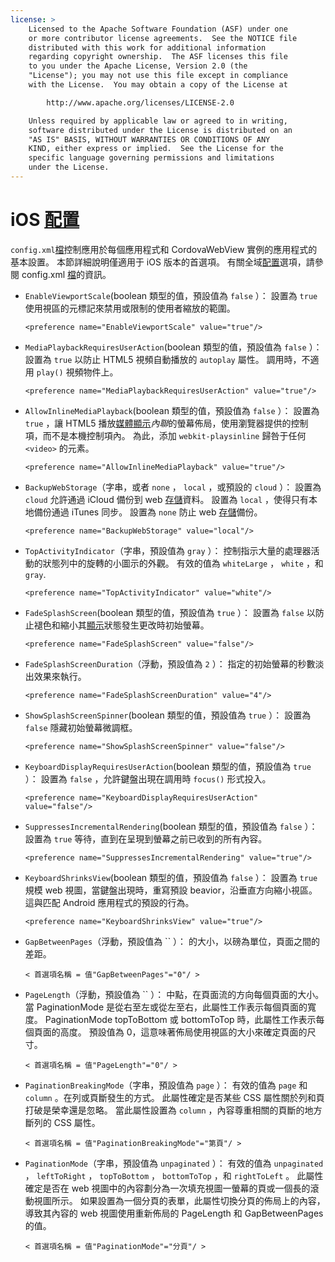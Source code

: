```yaml
---
license: >
    Licensed to the Apache Software Foundation (ASF) under one
    or more contributor license agreements.  See the NOTICE file
    distributed with this work for additional information
    regarding copyright ownership.  The ASF licenses this file
    to you under the Apache License, Version 2.0 (the
    "License"); you may not use this file except in compliance
    with the License.  You may obtain a copy of the License at

        http://www.apache.org/licenses/LICENSE-2.0

    Unless required by applicable law or agreed to in writing,
    software distributed under the License is distributed on an
    "AS IS" BASIS, WITHOUT WARRANTIES OR CONDITIONS OF ANY
    KIND, either express or implied.  See the License for the
    specific language governing permissions and limitations
    under the License.
---
```


# iOS <a href="../../../cordova/media/capture/ConfigurationData.html">配置</a>

`config.xml`<a href="../../../cordova/file/fileobj/fileobj.html">檔</a>控制應用於每個應用程式和 CordovaWebView 實例的應用程式的基本設置。 本節詳細說明僅適用于 iOS 版本的首選項。 有關全域<a href="../../../cordova/media/capture/ConfigurationData.html">配置</a>選項，請參閱 config.xml <a href="../../../cordova/file/fileobj/fileobj.html">檔</a>的資訊。

*   `EnableViewportScale`(boolean 類型的值，預設值為 `false` ）： 設置為 `true` 使用視區的元標記來禁用或限制的使用者縮放的範圍。
    
        <preference name="EnableViewportScale" value="true"/>
        

*   `MediaPlaybackRequiresUserAction`(boolean 類型的值，預設值為 `false` ）： 設置為 `true` 以防止 HTML5 視頻自動播放的 `autoplay` 屬性。 調用時，不適用 `play()` 視頻物件上。
    
        <preference name="MediaPlaybackRequiresUserAction" value="true"/>
        

*   `AllowInlineMediaPlayback`(boolean 類型的值，預設值為 `false` ）： 設置為 `true` ，讓 HTML5 播放<a href="../../../cordova/media/media.html">媒體</a><a href="../../../cordova/inappbrowser/inappbrowser.html">顯示</a>*內聯*的螢幕佈局，使用瀏覽器提供的控制項，而不是本機控制項內。 為此，添加 `webkit-playsinline` 歸咎于任何 `<video>` 的元素。
    
        <preference name="AllowInlineMediaPlayback" value="true"/>
        

*   `BackupWebStorage`（字串，或者 `none` ， `local` ，或預設的 `cloud` ）： 設置為 `cloud` 允許通過 iCloud 備份到 web <a href="../../../cordova/storage/storage.html">存儲</a>資料。 設置為 `local` ，使得只有本地備份通過 iTunes 同步。 設置為 `none` 防止 web <a href="../../../cordova/storage/storage.html">存儲</a>備份。
    
        <preference name="BackupWebStorage" value="local"/>
        

*   `TopActivityIndicator`（字串，預設值為 `gray` ）： 控制指示大量的處理器活動的狀態列中的旋轉的小圖示的外觀。 有效的值為 `whiteLarge` ， `white` ，和`gray`.
    
        <preference name="TopActivityIndicator" value="white"/>
        

*   `FadeSplashScreen`(boolean 類型的值，預設值為 `true` ）： 設置為 `false` 以防止褪色和縮小其<a href="../../../cordova/inappbrowser/inappbrowser.html">顯示</a>狀態發生更改時初始螢幕。
    
        <preference name="FadeSplashScreen" value="false"/>
        

*   `FadeSplashScreenDuration`（浮動，預設值為 `2` ）： 指定的初始螢幕的秒數淡出效果來執行。
    
        <preference name="FadeSplashScreenDuration" value="4"/>
        

*   `ShowSplashScreenSpinner`(boolean 類型的值，預設值為 `true` ）： 設置為 `false` 隱藏初始螢幕微調框。
    
        <preference name="ShowSplashScreenSpinner" value="false"/>
        

*   `KeyboardDisplayRequiresUserAction`(boolean 類型的值，預設值為 `true` ）： 設置為 `false` ，允許鍵盤出現在調用時 `focus()` 形式投入。
    
        <preference name="KeyboardDisplayRequiresUserAction" value="false"/>
        

*   `SuppressesIncrementalRendering`(boolean 類型的值，預設值為 `false` ）： 設置為 `true` 等待，直到在呈現到螢幕之前已收到的所有內容。
    
        <preference name="SuppressesIncrementalRendering" value="true"/>
        

*   `KeyboardShrinksView`(boolean 類型的值，預設值為 `false` ）： 設置為 `true` 規模 web 視圖，當鍵盤出現時，重寫預設 beavior，沿垂直方向縮小視區。 這與匹配 Android 應用程式的預設的行為。
    
        <preference name="KeyboardShrinksView" value="true"/>
        

*   `GapBetweenPages`（浮動，預設值為 `` ）： 的大小，以磅為單位，頁面之間的差距。
    
        < 首選項名稱 = 值"GapBetweenPages"="0"/ >
        

*   `PageLength`（浮動，預設值為 `` ）： 中點，在頁面流的方向每個頁面的大小。 當 PaginationMode 是從右至左或從左至右，此屬性工作表示每個頁面的寬度。 PaginationMode topToBottom 或 bottomToTop 時，此屬性工作表示每個頁面的高度。 預設值為 0，這意味著佈局使用視區的大小來確定頁面的尺寸。
    
        < 首選項名稱 = 值"PageLength"="0"/ >
        

*   `PaginationBreakingMode`（字串，預設值為 `page` ）： 有效的值為 `page` 和 `column` 。在列或頁斷發生的方式。 此屬性確定是否某些 CSS 屬性關於列和頁打破是榮幸還是忽略。 當此屬性設置為 `column` ，內容尊重相關的頁斷的地方斷列的 CSS 屬性。
    
        < 首選項名稱 = 值"PaginationBreakingMode"="第頁"/ >
        

*   `PaginationMode`（字串，預設值為 `unpaginated` ）： 有效的值為 `unpaginated` ， `leftToRight` ， `topToBottom` ， `bottomToTop` ，和 `rightToLeft` 。 此屬性確定是否在 web 視圖中的內容劃分為一次填充視圖一螢幕的頁或一個長的滾動視圖所示。 如果設置為一個分頁的表單，此屬性切換分頁的佈局上的內容，導致其內容的 web 視圖使用重新佈局的 PageLength 和 GapBetweenPages 的值。
    
        < 首選項名稱 = 值"PaginationMode"="分頁"/ >
